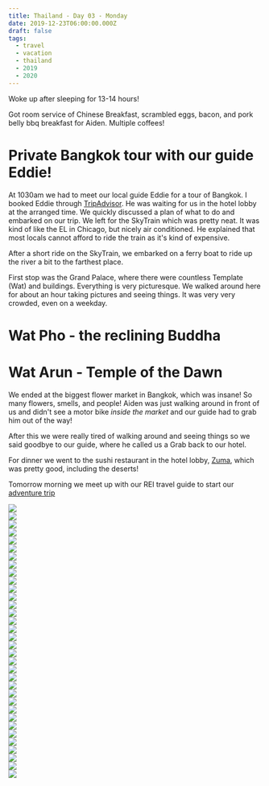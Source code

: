 ```yaml
---
title: Thailand - Day 03 - Monday
date: 2019-12-23T06:00:00.000Z
draft: false
tags:
  - travel
  - vacation
  - thailand
  - 2019
  - 2020
---
```


Woke up after sleeping for 13-14 hours!

Got room service of Chinese Breakfast, scrambled eggs, bacon, and pork belly bbq breakfast for Aiden. Multiple coffees!

# Private Bangkok tour with our guide Eddie!

At 1030am we had to meet our local guide Eddie for a tour of Bangkok. I booked Eddie through [TripAdvisor](https://www.tripadvisor.com/AttractionProductReview-g293916-d11456468-Private_Guide_In_and_Around_Bangkok_Custom_Tour-Bangkok.html). He was waiting for us in the hotel lobby at the arranged time. We quickly discussed a plan of what to do and embarked on our trip. We left for the SkyTrain which was pretty neat. It was kind of like the EL in Chicago, but nicely air conditioned. He explained that most locals cannot afford to ride the train as it's kind of expensive.

After a short ride on the SkyTrain, we embarked on a ferry boat to ride up the river a bit to the farthest place.

First stop was the Grand Palace, where there were countless Template (Wat) and buildings. Everything is very picturesque. We walked around here for about an hour taking pictures and seeing things. It was very very crowded, even on a weekday.

# Wat Pho - the reclining Buddha

# Wat Arun - Temple of the Dawn

We ended at the biggest flower market in Bangkok, which was insane! So many flowers, smells, and people! Aiden was just walking around in front of us and didn't see a motor bike _inside the market_ and our guide had to grab him out of the way!

After this we were really tired of walking around and seeing things so we said goodbye to our guide, where he called us a Grab back to our hotel.

For dinner we went to the sushi restaurant in the hotel lobby, [Zuma](https://guide.michelin.com/en/bangkok-region/bangkok/restaurant/zuma#), which was pretty good, including the deserts!

Tomorrow morning we meet up with our REI travel guide to start our [adventure trip](https://www.rei.com/adventures/trips/asia/thailand-family-vacation.html#itinerary)

<div id="a83bf8972808ccd22aa704ad6177e3cb3" style="display:none">
  <h3>Bangkok Flower Market
</h3>
  <p>This is the biggest flower market in Bangkok.  It's almost inconceivable how they can actually sell all of these flowers.
</p>
</div>

<div id="a481bb1f8486d6ad76d3f38611db876d7" style="display:none">
  <h3>
</h3>
  <p>
</p>
</div>

<div id="a8e0429d3328ce5cf7a7092bf868bed72" style="display:none">
  <h3>
</h3>
  <p>
</p>
</div>

<div id="a5d47723973299e8713da57c0ebab61e" style="display:none">
  <h3>
</h3>
  <p>
</p>
</div>

<div id="c07c48e1759c5b2a656a5abe88700ba4" style="display:none">
  <h3>
</h3>
  <p>
</p>
</div>

<div id="be4f339b3efdded6fcedfcdbccc1c4b0" style="display:none">
  <h3>Breakfast!
</h3>
  <p>
</p>
</div>

<div id="a08bb87e0fdf2b586b956ef39b2c2c3e1" style="display:none">
  <h3>
</h3>
  <p>
</p>
</div>

<div id="a5af383316f664d12e300f9b6be4b23c3" style="display:none">
  <h3>
</h3>
  <p>
</p>
</div>

<div id="a9dfc2d2cb6c84101445040daab5b2d84" style="display:none">
  <h3>
</h3>
  <p>
</p>
</div>

<div id="a0eb10dcb5a2c529bb413e5438277916d" style="display:none">
  <h3>
</h3>
  <p>
</p>
</div>

<div id="a2ac5524b90df9cd7aec7d0092dc2805c" style="display:none">
  <h3>
</h3>
  <p>
</p>
</div>

<div id="a14332f964f60aec7a4c0b9b8f5ec7003" style="display:none">
  <h3>
</h3>
  <p>
</p>
</div>

<div id="a3349ad0b3288308ebd06879b88f87046" style="display:none">
  <h3>The view from the pool at the hotel in Bangkok.
</h3>
  <p>
</p>
</div>

<div id="a7ebff0f256f0a10434d33667bc5f4adf" style="display:none">
  <h3>
</h3>
  <p>
</p>
</div>

<div id="6a4ba5d4c5c0ff1d70071eafd5a81878" style="display:none">
  <h3>
</h3>
  <p>
</p>
</div>

<div id="e43dfc06ab6f1d5026d380b84d30e847" style="display:none">
  <h3>
</h3>
  <p>
</p>
</div>

<div id="a21c9f9fb1aa577137b0ec0d7d753e10a" style="display:none">
  <h3>
</h3>
  <p>
</p>
</div>

<div class="demo-gallery">
  <div id="mypicts" class="list-styled">
  <a href="https://static.bobflorian.com/thailand/day3/31.jpg" data-sub-html="#a83bf8972808ccd22aa704ad6177e3cb3"><img class="img-responsive" src="https://static.bobflorian.com/thailand/day3/thumbnail_31.jpg"><div class="demo-gallery-poster">
  <img src="/img/zoom.png">
</div></a>
  <a href="https://static.bobflorian.com/thailand/day3/6.jpg" data-sub-html="#a481bb1f8486d6ad76d3f38611db876d7"><img class="img-responsive" src="https://static.bobflorian.com/thailand/day3/thumbnail_6.jpg"><div class="demo-gallery-poster">
  <img src="/img/zoom.png">
</div></a>
  <a href="https://static.bobflorian.com/thailand/day3/17.jpg" data-sub-html="#a8e0429d3328ce5cf7a7092bf868bed72"><img class="img-responsive" src="https://static.bobflorian.com/thailand/day3/thumbnail_17.jpg"><div class="demo-gallery-poster">
  <img src="/img/zoom.png">
</div></a>
  <a href="https://static.bobflorian.com/thailand/day3/27.jpg" data-sub-html="#a5d47723973299e8713da57c0ebab61e"><img class="img-responsive" src="https://static.bobflorian.com/thailand/day3/thumbnail_27.jpg"><div class="demo-gallery-poster">
  <img src="/img/zoom.png">
</div></a>
  <a href="https://static.bobflorian.com/thailand/day3/29.jpg" data-sub-html="#c07c48e1759c5b2a656a5abe88700ba4"><img class="img-responsive" src="https://static.bobflorian.com/thailand/day3/thumbnail_29.jpg"><div class="demo-gallery-poster">
  <img src="/img/zoom.png">
</div></a>
  <a href="https://static.bobflorian.com/thailand/day3/13.jpg" data-sub-html="#be4f339b3efdded6fcedfcdbccc1c4b0"><img class="img-responsive" src="https://static.bobflorian.com/thailand/day3/thumbnail_13.jpg"><div class="demo-gallery-poster">
  <img src="/img/zoom.png">
</div></a>
  <a href="https://static.bobflorian.com/thailand/day3/21.jpg" data-sub-html="#a08bb87e0fdf2b586b956ef39b2c2c3e1"><img class="img-responsive" src="https://static.bobflorian.com/thailand/day3/thumbnail_21.jpg"><div class="demo-gallery-poster">
  <img src="/img/zoom.png">
</div></a>
  <a href="https://static.bobflorian.com/thailand/day3/32.jpg" data-sub-html="#a5af383316f664d12e300f9b6be4b23c3"><img class="img-responsive" src="https://static.bobflorian.com/thailand/day3/thumbnail_32.jpg"><div class="demo-gallery-poster">
  <img src="/img/zoom.png">
</div></a>
  <a href="https://static.bobflorian.com/thailand/day3/12.jpg" data-sub-html="#a9dfc2d2cb6c84101445040daab5b2d84"><img class="img-responsive" src="https://static.bobflorian.com/thailand/day3/thumbnail_12.jpg"><div class="demo-gallery-poster">
  <img src="/img/zoom.png">
</div></a>
  <a href="https://static.bobflorian.com/thailand/day3/26.jpg" data-sub-html="#a0eb10dcb5a2c529bb413e5438277916d"><img class="img-responsive" src="https://static.bobflorian.com/thailand/day3/thumbnail_26.jpg"><div class="demo-gallery-poster">
  <img src="/img/zoom.png">
</div></a>
  <a href="https://static.bobflorian.com/thailand/day3/24.jpg" data-sub-html="#a2ac5524b90df9cd7aec7d0092dc2805c"><img class="img-responsive" src="https://static.bobflorian.com/thailand/day3/thumbnail_24.jpg"><div class="demo-gallery-poster">
  <img src="/img/zoom.png">
</div></a>
  <a href="https://static.bobflorian.com/thailand/day3/15.jpg" data-sub-html="#a14332f964f60aec7a4c0b9b8f5ec7003"><img class="img-responsive" src="https://static.bobflorian.com/thailand/day3/thumbnail_15.jpg"><div class="demo-gallery-poster">
  <img src="/img/zoom.png">
</div></a>
  <a href="https://static.bobflorian.com/thailand/day3/28.jpg" data-sub-html="#a3349ad0b3288308ebd06879b88f87046"><img class="img-responsive" src="https://static.bobflorian.com/thailand/day3/thumbnail_28.jpg"><div class="demo-gallery-poster">
  <img src="/img/zoom.png">
</div></a>
  <a href="https://static.bobflorian.com/thailand/day3/18.jpg" data-sub-html="#a7ebff0f256f0a10434d33667bc5f4adf"><img class="img-responsive" src="https://static.bobflorian.com/thailand/day3/thumbnail_18.jpg"><div class="demo-gallery-poster">
  <img src="/img/zoom.png">
</div></a>
  <a href="https://static.bobflorian.com/thailand/day3/25.jpg" data-sub-html="#a6a4ba5d4c5c0ff1d70071eafd5a81878"><img class="img-responsive" src="https://static.bobflorian.com/thailand/day3/thumbnail_25.jpg"><div class="demo-gallery-poster">
  <img src="/img/zoom.png">
</div></a>
  <a href="https://static.bobflorian.com/thailand/day3/23.jpg" data-sub-html="#e43dfc06ab6f1d5026d380b84d30e847"><img class="img-responsive" src="https://static.bobflorian.com/thailand/day3/thumbnail_23.jpg"><div class="demo-gallery-poster">
  <img src="/img/zoom.png">
</div></a>
  <a href="https://static.bobflorian.com/thailand/day3/33.jpg" data-sub-html="#a21c9f9fb1aa577137b0ec0d7d753e10a"><img class="img-responsive" src="https://static.bobflorian.com/thailand/day3/thumbnail_33.jpg"><div class="demo-gallery-poster">
  <img src="/img/zoom.png">
</div></a>
</div>
</div>

<script type="text/javascript">

    lightGallery(document.getElementById('mypicts'), {
    thumbnail:true,
    download:false,
    preload:6
});

    $('#mypicts').justifiedGallery({
    rowHeight : 100,
    lastRow : 'nojustify',
    margins : 20
    });

</script>
